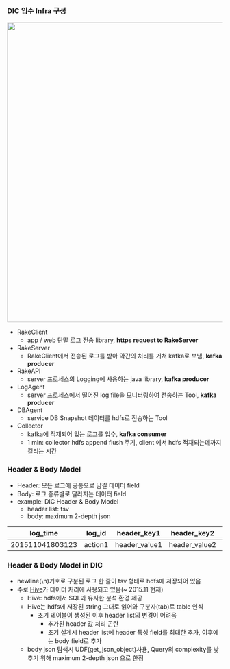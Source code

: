 ### DIC 입수 Infra 구성

<img src="https://github.com/skpdi/sentinel-document/blob/master/infra/GatherInfra.png?raw=true" width="700">

* RakeClient
  * app / web 단말 로그 전송 library, **https request to RakeServer**
* RakeServer
  * RakeClient에서 전송된 로그를 받아 약간의 처리를 거쳐 kafka로 보냄, **kafka producer**
* RakeAPI
  * server 프로세스의 Logging에 사용하는 java library, **kafka producer**
* LogAgent
  * server 프로세스에서 떨어진 log file을 모니터링하여 전송하는 Tool, **kafka producer**
* DBAgent
  * service DB Snapshot 데이터를 hdfs로 전송하는 Tool
* Collector
  * kafka에 적재되어 있는 로그를 입수, **kafka consumer**
  * 1 min: collector hdfs append flush 주기, client 에서 hdfs 적재되는데까지 걸리는 시간
  
  
### Header & Body Model

* Header: 모든 로그에 공통으로 남길 데이터 field
* Body: 로그 종류별로 달라지는 데이터 field
* example: DIC Header & Body Model
  * header list: tsv
  * body: maximum 2-depth json

| log_time | log_id | header_key1 | header_key2 | body|
|----|----|----|----|----|
| 201511041803123 | action1 | header_value1 | header_value2 | {"body1":'sample',"body2":1} |

### Header & Body Model in DIC
* newline(\n)기호로 구분된 로그 한 줄이 tsv 형태로 hdfs에 저장되어 있음
* 주로 [Hive](https://cwiki.apache.org/confluence/display/Hive/LanguageManual)가 데이터 처리에 사용되고 있음(~ 2015.11 현재)
  * Hive: hdfs에서 SQL과 유사한 분석 환경 제공
  * Hive는 hdfs에 저장된 string 그대로 읽어와 구분자(tab)로 table 인식
    * 초기 테이블이 생성된 이후 header list의 변경이 어려움
      * 추가된 header 값 처리 곤란
      * 초기 설계시 header list에 header 특성 field를 최대한 추가, 이후에는 body field로 추가
  * body json 탐색시 UDF(get_json_object)사용, Query의 complexity를 낮추기 위해 maximum 2-depth json 으로 한정
